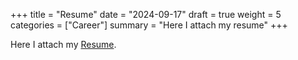 +++
title = "Resume"
date = "2024-09-17"
draft = true
weight = 5
categories = ["Career"]
summary = "Here I attach my resume"
+++

Here I attach my [Resume]( /files/resume.pdf).
